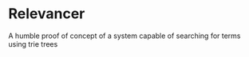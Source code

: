# Relevancer

A humble proof of concept of a system capable of searching for terms using trie trees

